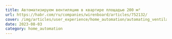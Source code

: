 ```yaml
---
title: Автоматизируем вентиляцию в квартире площадью 200 м²
url: https://habr.com/ru/companies/wirenboard/articles/752132/
cover: /img/articles/user_experience/home_automation/automating_ventilation.jpg
date: 2023-08-03
category: home_automation
---
```

